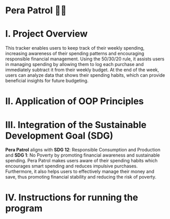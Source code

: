 # **Pera Patrol** 💸🧾

# I. Project Overview

This tracker enables users to keep track of their weekly spending, increasing awareness of their spending patterns and encouraging responsible financial management. Using the 50/30/20 rule, it assists users in managing spending by allowing them to log each purchase and immediately subtract it from their weekly budget. At the end of the week, users can analyze data that shows their spending habits, which can provide beneficial insights for future budgeting.

# II. Application of OOP Principles

# III. Integration of the Sustainable Development Goal (SDG)

**Pera Patrol** aligns with **SDG 12**: Responsible Consumption and Production and **SDG 1**: No Poverty by promoting financial awareness and sustainable spending. Pera Patrol makes users aware of their spending habits which encourages smart spending and reduces impulsive purchases. Furthermore, it also helps users to effectively manage their money and save, thus promoting financial stability and reducing the risk of poverty.

# IV. Instructions for running the program

